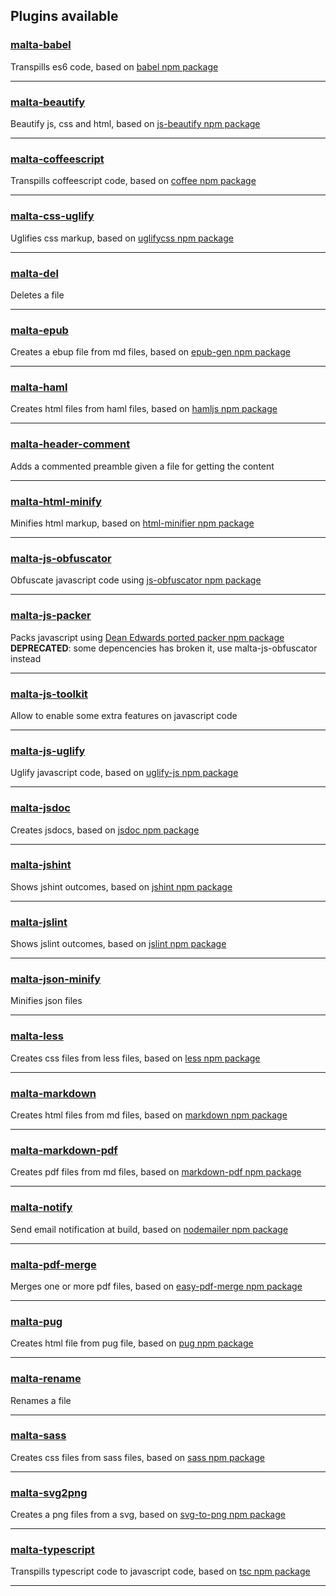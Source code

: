 Plugins available
-----------------

### [malta-babel][1]
Transpills es6 code, based on [babel npm package][1b]  

---
### [malta-beautify][2]  
Beautify js, css and html, based on [js-beautify npm package][2b]  

---
### [malta-coffeescript][3]  
Transpills coffeescript code, based on [coffee npm package][3b]  

---
### [malta-css-uglify][4]  
Uglifies css markup,  based on [uglifycss npm package][4b]  

---
### [malta-del][5]  
Deletes a file 

---
### [malta-epub][5bis]  
Creates a ebup file from md files, based on [epub-gen npm package][5bisb]  

---
### [malta-haml][6pre]  
Creates html files from haml files, based on [hamljs npm package][6preb]

---
### [malta-header-comment][6]  
Adds a commented preamble given a file for getting the content

---
### [malta-html-minify][7]  
Minifies html markup, based on [html-minifier npm package][7b]  

---
### [malta-js-obfuscator][8pre]  
Obfuscate javascript code using [js-obfuscator npm package][8preb]  

---
### [malta-js-packer][8]  
Packs javascript using [Dean Edwards ported packer npm package][8b]  
**DEPRECATED**: some depencencies has broken it, use malta-js-obfuscator instead 

---
### [malta-js-toolkit][9pre]  
Allow to enable some extra features on javascript code   

---
### [malta-js-uglify][9]  
Uglify javascript code, based on [uglify-js npm package][9b]  

---
### [malta-jsdoc][10]  
Creates jsdocs, based on [jsdoc npm package][10b]  

---
### [malta-jshint][11]  
Shows jshint outcomes, based on [jshint npm package][11b]  

---
### [malta-jslint][12]  
Shows jslint outcomes, based on [jslint npm package][12b]  

---
### [malta-json-minify][12bis]  
Minifies json files  


---
### [malta-less][13]  
Creates css files from less files, based on [less npm package][13b]  

---
### [malta-markdown][14]  
Creates html files from md files, based on [markdown npm package][14b]  

---
### [malta-markdown-pdf][15]  
Creates pdf files from md files, based on [markdown-pdf npm package][15b]  

---
### [malta-notify][16]  
Send email notification at build, based on [nodemailer npm package][16b]  

---
### [malta-pdf-merge][17]  
Merges one or more pdf files, based on [easy-pdf-merge npm package][17b]  

---
### [malta-pug][18]  
Creates html file from pug file, based on [pug npm package][18b]  

---
### [malta-rename][19]  
Renames a file  

---
### [malta-sass][20]  
Creates css files from sass files, based on [sass npm package][20b]  

---
### [malta-svg2png][21]  
Creates a png files from a svg, based on [svg-to-png npm package][21b]  

---
### [malta-typescript][22]  
Transpills typescript code to javascript code, based on [tsc npm package][22b] 

-------

[0]: https://www.npmjs.org

[1]: https://www.npmjs.com/package/malta-babel
[2]: https://www.npmjs.com/package/malta-beautify
[3]: https://www.npmjs.com/package/malta-coffeescript
[4]: https://www.npmjs.com/package/malta-css-uglify
[5]: https://www.npmjs.com/package/malta-del
[5bis]: https://www.npmjs.com/package/malta-epub
[6pre]: https://www.npmjs.com/package/malta-haml

[6]: https://www.npmjs.com/package/malta-header-comment
[7]: https://www.npmjs.com/package/malta-html-minify
[8]: https://www.npmjs.com/package/malta-js-packer
[8pre]: https://www.npmjs.com/package/malta-js-obfuscator
[9pre]: https://www.npmjs.com/package/malta-js-toolkit
[9]: https://www.npmjs.com/package/malta-js-uglify
[10]: https://www.npmjs.com/package/malta-jsdoc
[11]: https://www.npmjs.com/package/malta-jshint
[12]: https://www.npmjs.com/package/malta-jslint
[12bis]: https://www.npmjs.com/package/malta-json-minify
[13]: https://www.npmjs.com/package/malta-less
[14]: https://www.npmjs.com/package/malta-markdown
[15]: https://www.npmjs.com/package/malta-markdown-pdf
[16]: https://www.npmjs.com/package/malta-notify
[17]: https://www.npmjs.com/package/malta-pdf-merge
[18]: https://www.npmjs.com/package/malta-pug
[19]: https://www.npmjs.com/package/malta-rename
[20]: https://www.npmjs.com/package/malta-sass
[21]: https://www.npmjs.com/package/malta-svg2png
[22]: https://www.npmjs.com/package/malta-typescript

[1b]: https://www.npmjs.com/package/babel
[2b]: https://www.npmjs.com/package/js-beautify
[3b]: https://www.npmjs.com/package/coffee
[4b]: https://www.npmjs.com/package/uglifycss
[5bisb]: https://www.npmjs.com/package/epub-gen
[6preb]: https://www.npmjs.com/package/hamljs
[7b]: https://www.npmjs.com/package/html-minifier
[8preb]: https://www.npmjs.com/package/javascript-obfuscator
[8b]: https://www.npmjs.com/package/packer
[9b]: https://www.npmjs.com/package/uglify-js
[10b]: https://www.npmjs.com/package/jsdoc
[11b]: https://www.npmjs.com/package/jshint
[12b]: https://www.npmjs.com/package/jslint
[13b]: https://www.npmjs.com/package/less
[14b]: https://www.npmjs.com/package/markdown
[15b]: https://www.npmjs.com/package/markdown-pdf
[16b]: https://www.npmjs.com/package/nodemailer
[17b]: https://www.npmjs.com/package/easy-pdf-merge
[18b]: https://www.npmjs.com/package/pug
[20b]: https://www.npmjs.com/package/sass
[21b]: https://www.npmjs.com/package/svg-to-png
[22b]: https://www.npmjs.com/package/tsc
